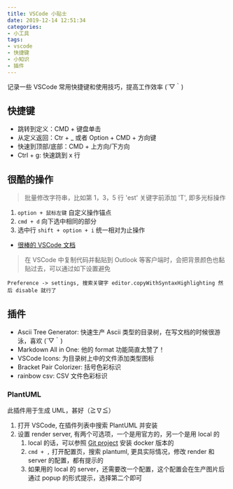 ```yaml
---
title: VSCode 小贴士
date: 2019-12-14 12:51:34
categories:
- 小工具
tags:
- vscode
- 快捷键
- 小知识
- 插件
---
```

记录一些 VSCode 常用快捷键和使用技巧，提高工作效率 (´▽｀)

## 快捷键

* 跳转到定义：CMD + 键盘单击
* 从定义返回：Ctr + _ 或者  Option + CMD + 方向键
* 快速到顶部/底部：CMD + 上方向/下方向
* Ctrl + g: 快速跳到 x 行

## 很酷的操作

> 批量修改字符串，比如第 1，3，5 行 'est' 关键字前添加 'T', 即多光标操作

1. `option + 鼠标左键` 自定义操作锚点
2. `cmd + d` 向下选中相同的部分
3. 选中行 `shift + option + i` 统一相对为止操作

* [很棒的 VSCode 文档](https://geek-docs.com/vscode/vscode-tutorials/vs-code-multi-cursor.html)

> 在 VSCode 中复制代码并黏贴到 Outlook 等客户端时，会把背景颜色也黏贴过去，可以通过如下设置避免

```config
Preference -> settings, 搜索关键字 editor.copyWithSyntaxHighlighting 然后 disable 就行了
```

## 插件

* Ascii Tree Generator: 快速生产 Ascii 类型的目录树，在写文档的时候很游泳，喜欢 (´▽｀)
* Markdown All in One: 他的 format 功能简直太赞了！
* VSCode Icons: 为目录树上中的文件添加类型图标
* Bracket Pair Colorizer: 括号色彩标识
* rainbow csv: CSV 文件色彩标识

### PlantUML

此插件用于生成 UML，甚好（≧∇≦）

1. 打开 VSCode, 在插件列表中搜索 PlantUML 并安装
2. 设置 render server, 有两个可选项，一个是用官方的，另一个是用 local 的
   1. local 的话，可以参照 [Git project](https://github.com/plantuml/plantuml-server) 安装 docker 版本的
   2. `cmd + ,` 打开配置页，搜索 plantuml, 更具实际情况，修改 render 和 server 的配置，都有提示的
   3. 如果用的 local 的 server，还需要改一个配置，这个配置会在生产图片后通过 popup 的形式提示，选择第二个即可
